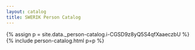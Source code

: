 ```yaml
---
layout: catalog
title: SWERIK Person Catalog
---
```

{% assign p = site.data._person-catalog.i-CGSD9z8yQ5S4qfXaaeczbU %}
{% include person-catalog.html p=p %}

